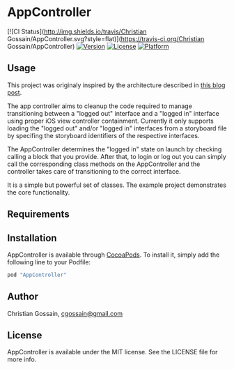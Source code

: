 # AppController

[![CI Status](http://img.shields.io/travis/Christian Gossain/AppController.svg?style=flat)](https://travis-ci.org/Christian Gossain/AppController)
[![Version](https://img.shields.io/cocoapods/v/AppController.svg?style=flat)](http://cocoapods.org/pods/AppController)
[![License](https://img.shields.io/cocoapods/l/AppController.svg?style=flat)](http://cocoapods.org/pods/AppController)
[![Platform](https://img.shields.io/cocoapods/p/AppController.svg?style=flat)](http://cocoapods.org/pods/AppController)

## Usage

This project was originaly inspired by the architecture described in [this blog post](http://dev.teeps.org/blog/2015/3/27/how-to-architect-your-ios-app).

The app controller aims to cleanup the code required to manage transitioning between a "logged out" interface and a "logged in" interface using proper iOS view controller containment. Currently it only supports loading the "logged out" and/or "logged in" interfaces from a storyboard file by specifing the storyboard identifiers of the respective interfaces.

The AppController determines the "logged in" state on launch by checking calling a block that you provide. After that, to login or log out you can simply call the corresponding class methods on the AppController and the controller takes care of transitioning to the correct interface.

It is a simple but powerful set of classes. The example project demonstrates the core functionality.

## Requirements

## Installation

AppController is available through [CocoaPods](http://cocoapods.org). To install
it, simply add the following line to your Podfile:

```ruby
pod "AppController"
```

## Author

Christian Gossain, cgossain@gmail.com

## License

AppController is available under the MIT license. See the LICENSE file for more info.
